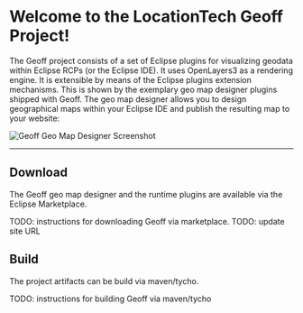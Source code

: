 Welcome to the LocationTech Geoff Project!
===================


The Geoff project consists of a set of Eclipse plugins for visualizing geodata within Eclipse RCPs (or the Eclipse IDE). It uses OpenLayers3 as a rendering engine. It is extensible by means of the Eclipse plugins extension mechanisms. This is shown by the exemplary geo map designer plugins shipped with Geoff. The geo map designer allows you to design geographical maps within your Eclipse IDE and publish the resulting map to your website:

![Geoff Geo Map Designer Screenshot](https://raw.githubusercontent.com/locationtech/geoff/master/docs/screenshots/demo-map.png)

----------


Download
-------------

The Geoff geo map designer and the runtime plugins are available via the Eclipse Marketplace.

TODO: instructions for downloading Geoff via marketplace.
TODO: update site URL


Build
-------------

The project artifacts can be build via maven/tycho.

TODO: instructions for building Geoff via maven/tycho
